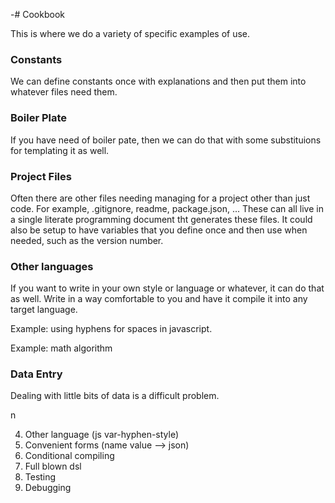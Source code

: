 -# Cookbook

This is where we do a variety of specific examples of use. 

### Constants

We can define constants once with explanations and then put them into whatever files need them. 

### Boiler Plate

If you have need of boiler pate, then we can do that with some substituions for templating it as well.

### Project Files

Often there are other files needing managing for a project other than just code. For example,  .gitignore, readme, package.json, ... These can all live in a single literate programming document tht generates these files. It could also be setup to have variables that you define once and then use when needed, such as the version number. 

### Other languages

If you want to write in your own style or language or whatever, it can do that as well. Write in a way comfortable to you and have it compile it into any target language. 

Example: using hyphens for spaces in javascript. 

Example: math algorithm  

### Data Entry

Dealing with little bits of data is a difficult problem. 

n


4. Other language (js var-hyphen-style)
5. Convenient forms (name value --> json) 
6. Conditional compiling
6. Full blown dsl
7. Testing
8. Debugging

